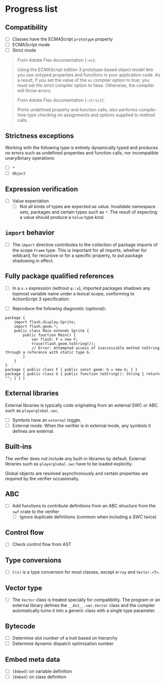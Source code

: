 # Progress list

## Compatibility

* [ ] Classes have the ECMAScript `prototype` property
* [ ] ECMAScript mode
* [ ] Strict mode

> From Adobe Flex documentation (`-es`):
>
> Using the ECMAScript edition 3 prototype-based object model lets you use
> untyped properties and functions in your application code. As a result, if you
> set the value of the `es` compiler option to true, you must set the strict
> compiler option to false. Otherwise, the compiler will throw errors.

> From Adobe Flex documentation (`-strict`):
>
> Prints undefined property and function calls; also performs compile-time
type checking on assignments and options supplied to method calls.

## Strictness exceptions

Working with the following type is entirely dynamically typed and produces no errors such as undefined properties and function calls, nor incompatible unary/binary operations:

- [ ] `*`
- [ ] `Object`

## Expression verification

* [ ] Value expectation
  * [ ] Not all kinds of types are expected as value. Invalidate namespace sets, packages and certain types such as `*`. The result of expecting a value should produce a `Value` type kind.

## `import` behavior

- [ ] The `import` directive contributes to the collection of package imports of the scope `Frame` type. This is important for all imports, whether for wildcard, for recursive or for a specific property, to put package shadowing in effect.

## Fully package qualified references

- [ ] In a `o.x` expression (without `q::x`), imported packages shadows any topmost variable name under a lexical scope, conforming to ActionScript 3 specification.

- [ ] Reproduce the following diagnostic (optional):

```as3
package {
    import flash.display.Sprite;
    import flash.geom.*;
    public class Main extends Sprite {
        public function Main() {
            var flash: F = new F;
            trace(flash.geom.toString());
            // Error: Attempted access of inaccessible method toString through a reference with static type G.
        }
    }
}
package { public class F { public const geom: G = new G; } }
package { public class G { public function toString(): String { return ""; } } }
```

## External libraries

External libraries is typically code originating from an external SWC or ABC such as `playerglobal.swc`.

* [ ] Symbols have an `external` toggle.
* [ ] External mode. When the verifier is in external mode, any symbols it defines are external.

## Built-ins

The verifier does not include any built-in libraries by default. External libraries such as `playerglobal.swc` have to be loaded explicitly.

Global objects are resolved asynchronously and certain properties are required by the verifier occasionally.

## ABC

* [ ] Add functions to contribute definitions from an ABC structure from the `swf` crate to the verifier
  * [ ] Ignore duplicate definitions (common when including a SWC twice)

## Control flow

* [ ] Check control flow from AST

## Type conversions

* [ ] `C(v)` is a type conversion for most classes, except `Array` and `Vector.<T>`.

## Vector type

* [ ] The `Vector` class is treated specially for compatibility. The program or an external library defines the `__AS3__.vec.Vector` class and the compiler automatically turns it into a generic class with a single type parameter.

## Bytecode 

* [ ] Determine slot number of a trait based on hierarchy
* [ ] Determine dynamic dispatch optimization number

## Embed meta data

* [ ] `[Embed]` on variable definition
* [ ] `[Embed]` on class definition